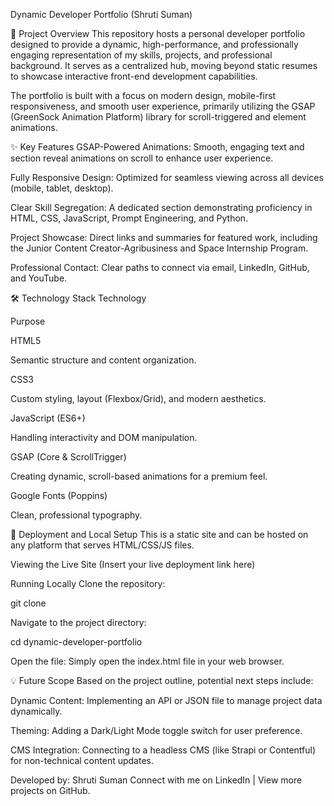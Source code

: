 Dynamic Developer Portfolio (Shruti Suman)

🌟 Project Overview
This repository hosts a personal developer portfolio designed to provide a dynamic, high-performance, and professionally engaging representation of my skills, projects, and professional background. It serves as a centralized hub, moving beyond static resumes to showcase interactive front-end development capabilities.

The portfolio is built with a focus on modern design, mobile-first responsiveness, and smooth user experience, primarily utilizing the GSAP (GreenSock Animation Platform) library for scroll-triggered and element animations.

✨ Key Features
GSAP-Powered Animations: Smooth, engaging text and section reveal animations on scroll to enhance user experience.

Fully Responsive Design: Optimized for seamless viewing across all devices (mobile, tablet, desktop).

Clear Skill Segregation: A dedicated section demonstrating proficiency in HTML, CSS, JavaScript, Prompt Engineering, and Python.

Project Showcase: Direct links and summaries for featured work, including the Junior Content Creator-Agribusiness and Space Internship Program.

Professional Contact: Clear paths to connect via email, LinkedIn, GitHub, and YouTube.

🛠️ Technology Stack
Technology

Purpose

HTML5

Semantic structure and content organization.

CSS3

Custom styling, layout (Flexbox/Grid), and modern aesthetics.

JavaScript (ES6+)

Handling interactivity and DOM manipulation.

GSAP (Core & ScrollTrigger)

Creating dynamic, scroll-based animations for a premium feel.

Google Fonts (Poppins)

Clean, professional typography.

🚀 Deployment and Local Setup
This is a static site and can be hosted on any platform that serves HTML/CSS/JS files.

Viewing the Live Site
(Insert your live deployment link here)

Running Locally
Clone the repository:

git clone 

Navigate to the project directory:

cd dynamic-developer-portfolio

Open the file:
Simply open the index.html file in your web browser.

💡 Future Scope
Based on the project outline, potential next steps include:

Dynamic Content: Implementing an API or JSON file to manage project data dynamically.

Theming: Adding a Dark/Light Mode toggle switch for user preference.

CMS Integration: Connecting to a headless CMS (like Strapi or Contentful) for non-technical content updates.

Developed by: Shruti Suman
Connect with me on LinkedIn | View more projects on GitHub.
